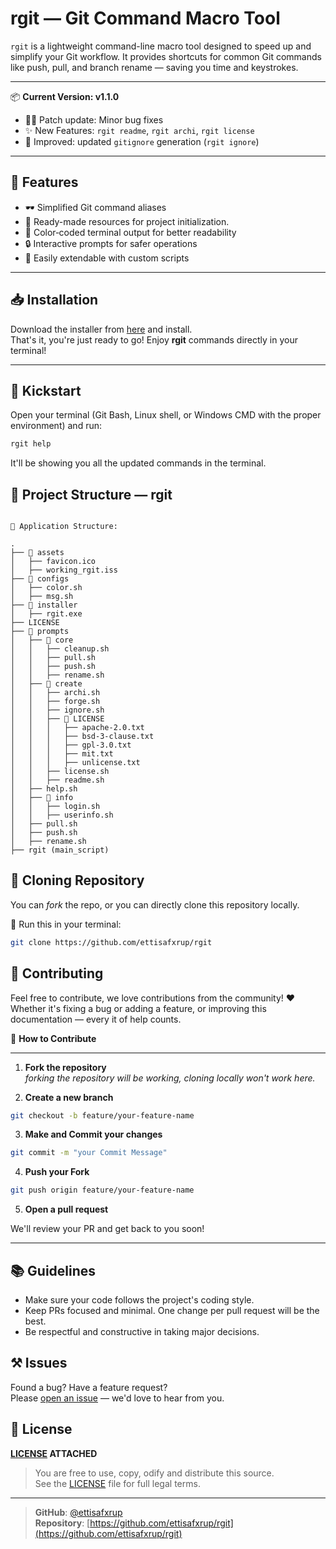 # rgit — Git Command Macro Tool

`rgit` is a lightweight command-line macro tool designed to speed up and simplify your Git workflow. It provides shortcuts for common Git commands like push, pull, and branch rename — saving you time and keystrokes.

---

📦 **Current Version: v1.1.0**

- 🤷‍♀️ Patch update: Minor bug fixes
- ✨ New Features: `rgit readme`, `rgit archi`, `rgit license`
- 🔄 Improved: updated `gitignore` generation (`rgit ignore`)

---

## 🦋 Features

- 🕶 Simplified Git command aliases
- 🎒 Ready-made resources for project initialization.
- 🎨 Color‑coded terminal output for better readability
- 🔒 Interactive prompts for safer operations
- 🔧 Easily extendable with custom scripts

---

## 📥 Installation

Download the installer from <a href="https://github.com/ettisafxrup/rgit/blob/main/installer/rgit.exe" download>here</a> and install.  
That's it, you're just ready to go! Enjoy <b>rgit</b> commands directly in your terminal!

---

## 🚀 Kickstart

Open your terminal (Git Bash, Linux shell, or Windows CMD with the proper environment) and run:

```bash
rgit help
```

It'll be showing you all the updated commands in the terminal.

## 📁 Project Structure — rgit

```text

📁 Application Structure:

.
├── 📂 assets
│   ├── favicon.ico
│   ├── working_rgit.iss
├── 📂 configs
│   ├── color.sh
│   ├── msg.sh
├── 📂 installer
│   ├── rgit.exe
├── LICENSE
├── 📂 prompts
│   ├── 📂 core
│   │   ├── cleanup.sh
│   │   ├── pull.sh
│   │   ├── push.sh
│   │   ├── rename.sh
│   ├── 📂 create
│   │   ├── archi.sh
│   │   ├── forge.sh
│   │   ├── ignore.sh
│   │   ├── 📂 LICENSE
│   │   │   ├── apache-2.0.txt
│   │   │   ├── bsd-3-clause.txt
│   │   │   ├── gpl-3.0.txt
│   │   │   ├── mit.txt
│   │   │   ├── unlicense.txt
│   │   ├── license.sh
│   │   ├── readme.sh
│   ├── help.sh
│   ├── 📂 info
│   │   ├── login.sh
│   │   ├── userinfo.sh
│   ├── pull.sh
│   ├── push.sh
│   ├── rename.sh
├── rgit (main_script)

```

## 🌸 Cloning Repository

You can _fork_ the repo, or you can directly clone this repository locally.

🔧 Run this in your terminal:

```bash
git clone https://github.com/ettisafxrup/rgit
```

## 🤝 Contributing

Feel free to contribute, we love contributions from the community! ❤  
Whether it's fixing a bug or adding a feature, or improving this documentation — every it of help counts.

🤔 **How to Contribute**

---

1. **Fork the repository**  
   _forking the repository will be working, cloning locally won't work here._

2. **Create a new branch**

```bash
git checkout -b feature/your-feature-name
```

3. **Make and Commit your changes**

```bash
git commit -m "your Commit Message"
```

4. **Push your Fork**

```bash
git push origin feature/your-feature-name
```

5. **Open a pull request**

We'll review your PR and get back to you soon!

---

## 📚 Guidelines

- Make sure your code follows the project's coding style.
- Keep PRs focused and minimal. One change per pull request will be the best.
- Be respectful and constructive in taking major decisions.

## ⚒ Issues

Found a bug? Have a feature request?  
Please <a href="https://github.com/ettisafxrup/rgit/issues/new" target="_blank">open an issue</a> — we'd love to hear from you.

## 📄 License

**[LICENSE](./LICENSE) ATTACHED**

> You are free to use, copy, odify and distribute this source.  
> See the [LICENSE](./LICENSE) file for full legal terms.

---

> **GitHub**: [@ettisafxrup](https://github.com/ettisafxrup)  
> **Repository**: [https://github.com/ettisafxrup/rgit](https://github.com/ettisafxrup/rgit)
